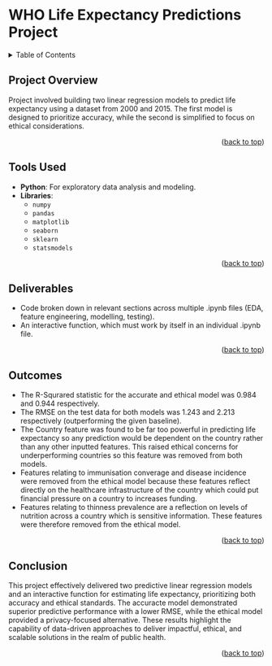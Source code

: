 <a id="readme-top"></a>

# WHO Life Expectancy Predictions Project

<!-- TABLE OF CONTENTS -->
<details>
  <summary>Table of Contents</summary>
  <ol>
    <li>
      <a href="#project-overview">Project Overview</a>
    </li>
    <li>
      <a href="#tools-used">Tools Used</a>
    </li>
    <li>
      <a href="#deliverables">Deliverables</a>
    </li>
    <li>
      <a href="#outcomes">Outcomes</a>
    </li>
    <li>
      <a href="#conclusion">Conclusion</a>
  </ol>
</details>



<!-- PROJECT OVERVIEW -->
## Project Overview

Project involved building two linear regression models to predict life expectancy using a dataset from 2000 and 2015. The first model is designed to prioritize accuracy, while the second is simplified to focus on ethical considerations. 

<p align="right">(<a href="#readme-top">back to top</a>)</p>


<!-- Tools Used -->
## Tools Used

* **Python**: For exploratory data analysis and modeling.
* **Libraries**:
  * `numpy`
  * `pandas`
  * `matplotlib`
  * `seaborn`
  * `sklearn`
  * `statsmodels`

<p align="right">(<a href="#readme-top">back to top</a>)</p>



<!-- Deliverables -->
## Deliverables

* Code broken down in relevant sections across multiple .ipynb files (EDA, feature engineering, modelling, testing).
* An interactive function, which must work by itself in an individual .ipynb file.

<p align="right">(<a href="#readme-top">back to top</a>)</p>



<!-- Outcomes -->
## Outcomes

* The R-Squrared statistic for the accurate and ethical model was 0.984 and 0.944 respectively.
* The RMSE on the test data for both models was 1.243 and 2.213 respectively (outperforming the given baseline).
* The Country feature was found to be far too powerful in predicting life expectancy so any prediction would be dependent on the country rather than any other inputted features. This raised ethical concerns for underperforming countries so this feature was removed from both models.
* Features relating to immunisation converage and disease incidence were removed from the ethical model because these features reflect directly on the healthcare infrastructure of the country which could put financial pressure on a country to increases funding.
* Features relating to thinness prevalence are a reflection on levels of nutrition across a country which is sensitive information. These features were therefore removed from the ethical model.


<p align="right">(<a href="#readme-top">back to top</a>)</p>



<!-- Conclusion -->
## Conclusion

This project effectively delivered two predictive linear regression models and an interactive function for estimating life expectancy, prioritizing both accuracy and ethical standards. The accuracte model demonstrated superior predictive performance with a lower RMSE, while the ethical model provided a privacy-focused alternative. These results highlight the capability of data-driven approaches to deliver impactful, ethical, and scalable solutions in the realm of public health.


<p align="right">(<a href="#readme-top">back to top</a>)</p>
